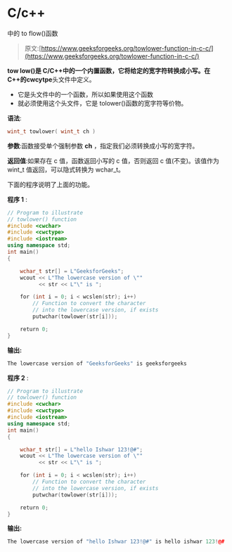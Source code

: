 # C/c++

中的 to flow()函数

> 原文:[https://www.geeksforgeeks.org/towlower-function-in-c-c/](https://www.geeksforgeeks.org/towlower-function-in-c-c/)

**tow low()**是 C/C++中的一个内置函数，它将给定的宽字符转换成小写。在 C++的**cwcytpe**头文件中定义。

*   它是头文件<cwctype>中的一个函数，所以如果使用这个函数</cwctype>
*   就必须使用这个头文件，它是 tolower()函数的宽字符等价物。

**语法**:

```cpp
wint_t towlower( wint_t ch )
```

**参数**:函数接受单个强制参数 **ch** ，指定我们必须转换成小写的宽字符。

**返回值**:如果存在 c 值，函数返回小写的 c 值，否则返回 c 值(不变)。该值作为 wint_t 值返回，可以隐式转换为 wchar_t。

下面的程序说明了上面的功能。

**程序 1** :

```cpp
// Program to illustrate
// towlower() function
#include <cwchar>
#include <cwctype>
#include <iostream>
using namespace std;
int main()
{

    wchar_t str[] = L"GeeksforGeeks";
    wcout << L"The lowercase version of \""
          << str << L"\" is ";

    for (int i = 0; i < wcslen(str); i++)
        // Function to convert the character
        // into the lowercase version, if exists
        putwchar(towlower(str[i]));

    return 0;
}
```

**输出:**

```cpp
The lowercase version of "GeeksforGeeks" is geeksforgeeks

```

**程序 2** :

```cpp
// Program to illustrate
// towlower() function
#include <cwchar>
#include <cwctype>
#include <iostream>
using namespace std;
int main()
{

    wchar_t str[] = L"hello Ishwar 123!@#";
    wcout << L"The lowercase version of \""
          << str << L"\" is ";

    for (int i = 0; i < wcslen(str); i++)
        // Function to convert the character
        // into the lowercase version, if exists
        putwchar(towlower(str[i]));

    return 0;
}
```

**输出:**

```cpp
The lowercase version of "hello Ishwar 123!@#" is hello ishwar 123!@#

```